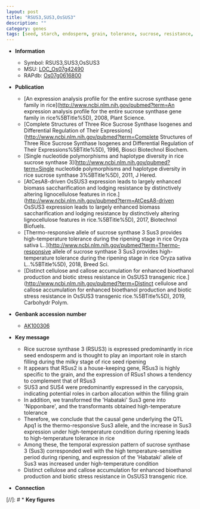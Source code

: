 ```yaml
---
layout: post
title: "RSUS3,SUS3,OsSUS3"
description: ""
category: genes
tags: [seed, starch, endosperm, grain, tolerance, sucrose, resistance, stress, biotic stress, cellulose, bioethanol, bioethanol production]
---
```


* **Information**  
    + Symbol: RSUS3,SUS3,OsSUS3  
    + MSU: [LOC_Os07g42490](http://rice.uga.edu/cgi-bin/ORF_infopage.cgi?orf=LOC_Os07g42490)  
    + RAPdb: [Os07g0616800](https://rapdb.dna.affrc.go.jp/locus/?name=Os07g0616800)  

* **Publication**  
    + [An expression analysis profile for the entire sucrose synthase gene family in rice](http://www.ncbi.nlm.nih.gov/pubmed?term=An expression analysis profile for the entire sucrose synthase gene family in rice%5BTitle%5D), 2008, Plant Science.
    + [Complete Structures of Three Rice Sucrose Synthase Isogenes and Differential Regulation of Their Expressions](http://www.ncbi.nlm.nih.gov/pubmed?term=Complete Structures of Three Rice Sucrose Synthase Isogenes and Differential Regulation of Their Expressions%5BTitle%5D), 1996, Biosci Biotechnol Biochem.
    + [Single nucleotide polymorphisms and haplotype diversity in rice sucrose synthase 3](http://www.ncbi.nlm.nih.gov/pubmed?term=Single nucleotide polymorphisms and haplotype diversity in rice sucrose synthase 3%5BTitle%5D), 2011, J Hered.
    + [AtCesA8-driven OsSUS3 expression leads to largely enhanced biomass saccharification and lodging resistance by distinctively altering lignocellulose features in rice.](http://www.ncbi.nlm.nih.gov/pubmed?term=AtCesA8-driven OsSUS3 expression leads to largely enhanced biomass saccharification and lodging resistance by distinctively altering lignocellulose features in rice.%5BTitle%5D), 2017, Biotechnol Biofuels.
    + [Thermo-responsive allele of sucrose synthase 3 Sus3 provides high-temperature tolerance during the ripening stage in rice Oryza sativa L..](http://www.ncbi.nlm.nih.gov/pubmed?term=Thermo-responsive allele of sucrose synthase 3 Sus3 provides high-temperature tolerance during the ripening stage in rice Oryza sativa L..%5BTitle%5D), 2018, Breed Sci.
    + [Distinct cellulose and callose accumulation for enhanced bioethanol production and biotic stress resistance in OsSUS3 transgenic rice.](http://www.ncbi.nlm.nih.gov/pubmed?term=Distinct cellulose and callose accumulation for enhanced bioethanol production and biotic stress resistance in OsSUS3 transgenic rice.%5BTitle%5D), 2019, Carbohydr Polym.

* **Genbank accession number**  
    + [AK100306](http://www.ncbi.nlm.nih.gov/nuccore/AK100306)

* **Key message**  
    + Rice sucrose synthase 3 (RSUS3) is expressed predominantly in rice seed endosperm and is thought to play an important role in starch filling during the milky stage of rice seed ripening
    + It appears that RSus2 is a house-keeping gene, RSus3 is highly specific to the grain, and the expression of RSus1 shows a tendency to complement that of RSus3
    + SUS3 and SUS4 were predominantly expressed in the caryopsis, indicating potential roles in carbon allocation within the filling grain
    + In addition, we transformed the 'Habataki' Sus3 gene into 'Nipponbare', and the transformants obtained high-temperature tolerance
    + Therefore, we conclude that the causal gene underlying the QTL Apq1 is the thermo-responsive Sus3 allele, and the increase in Sus3 expression under high-temperature condition during ripening leads to high-temperature tolerance in rice
    + Among these, the temporal expression pattern of sucrose synthase 3 (Sus3) corresponded well with the high temperature-sensitive period during ripening, and expression of the 'Habataki' allele of Sus3 was increased under high-temperature condition
    + Distinct cellulose and callose accumulation for enhanced bioethanol production and biotic stress resistance in OsSUS3 transgenic rice.

* **Connection**  

[//]: # * **Key figures**  


